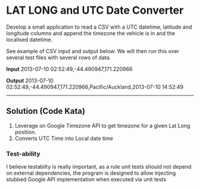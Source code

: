 LAT LONG and UTC Date Converter
=========

Develop a small application to read a CSV with a UTC datetime, latitude and longitude columns and append the timezone the vehicle is in and the localised datetime. 

See example of CSV input and output below. We will then run this over several test files with several rows of data. 

**Input** 
2013-07-10 02:52:49,-44.490947,171.220966 

**Output** 
2013-07-10 02:52:49,-44.490947,171.220966,Pacific/Auckland,2013-07-10 14:52:49

---

## Solution (Code Kata)

1. Leverage on Google Timezone API to get timezone for a given Lat Long position.
2. Converts UTC Time into Local date time

### Test-ability

I believe testabilty is really important, as a rule unit tests should not depend on external dependencies, 
the program is designed to allow injecting stubbed Google API implementation when executed via unit tests
